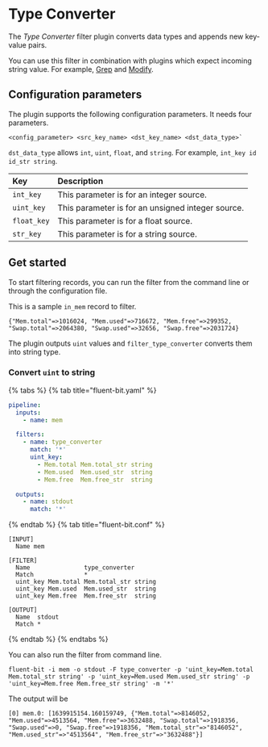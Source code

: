 # Type Converter

The _Type Converter_ filter plugin converts data types and appends new key-value pairs.

You can use this filter in combination with plugins which expect incoming string value. For example, [Grep](grep.md) and [Modify](modify.md).

## Configuration parameters

The plugin supports the following configuration parameters. It needs four parameters.

```text
<config_parameter> <src_key_name> <dst_key_name> <dst_data_type>`
```

`dst_data_type` allows `int`, `uint`, `float`, and `string`. For example, `int_key id id_str string`.

| Key | Description |
| :--- | :--- |
| `int_key` | This parameter is for an integer source.|
| `uint_key` | This parameter is for an unsigned integer source.|
| `float_key` | This parameter is for a float source.|
| `str_key` | This parameter is for a string source.|

## Get started

To start filtering records, you can run the filter from the command line or through the configuration file.

This is a sample `in_mem` record to filter.

```text
{"Mem.total"=>1016024, "Mem.used"=>716672, "Mem.free"=>299352, "Swap.total"=>2064380, "Swap.used"=>32656, "Swap.free"=>2031724}
```

The plugin outputs `uint` values and `filter_type_converter` converts them into string type.

### Convert `uint` to string

{% tabs %}
{% tab title="fluent-bit.yaml" %}

```yaml
pipeline:
  inputs:
    - name: mem

  filters:
    - name: type_converter
      match: '*'
      uint_key:
        - Mem.total Mem.total_str string
        - Mem.used  Mem.used_str  string
        - Mem.free  Mem.free_str  string

  outputs:
    - name: stdout
      match: '*'
```

{% endtab %}
{% tab title="fluent-bit.conf" %}

```text
[INPUT]
  Name mem

[FILTER]
  Name               type_converter
  Match              *
  uint_key Mem.total Mem.total_str string
  uint_key Mem.used  Mem.used_str  string
  uint_key Mem.free  Mem.free_str  string

[OUTPUT]
  Name  stdout
  Match *
```

{% endtab %}
{% endtabs %}

You can also run the filter from command line.

```shell
fluent-bit -i mem -o stdout -F type_converter -p 'uint_key=Mem.total Mem.total_str string' -p 'uint_key=Mem.used Mem.used_str string' -p 'uint_key=Mem.free Mem.free_str string' -m '*'
```

The output will be

```text
[0] mem.0: [1639915154.160159749, {"Mem.total"=>8146052, "Mem.used"=>4513564, "Mem.free"=>3632488, "Swap.total"=>1918356, "Swap.used"=>0, "Swap.free"=>1918356, "Mem.total_str"=>"8146052", "Mem.used_str"=>"4513564", "Mem.free_str"=>"3632488"}]
```